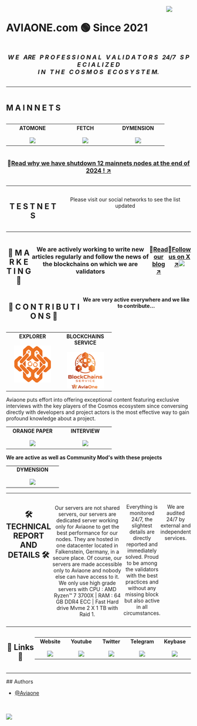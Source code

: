 <div align="center">
  <div style="display: flex; align-items: flex-start;">
<h1>AVIAONE.com 🟢 Since 2021</h1>  
<img src="https://aviaone.com/blog/wp-content/uploads/2022/09/cropped-header-background-black-aviaone.jpg" style="display: inline-block; margin: 0 auto; max-width: 300px">
  </div>
</div>

<div align="center">
  <div style="display: flex; align-items: flex-start;">
  <h3><b><i>W E &nbsp; ARE &nbsp; P R O F E S S I O N A L &nbsp; V A L I D A T O R S &nbsp; 24/7 &nbsp; S P E C I A L I Z E D<br />I N &nbsp; T H E &nbsp; C O S M O S &nbsp; E C O S Y S T E M.</b></i></h3>
  </div>
</div>
<hr>
<div align="center">
  <div style="display: flex; align-items: flex-start;">
  <h2><b>M A I N N E T S</b></h2>
  </div>
</div>

<table width="320px" align="center">
    <tbody>
        <tr valign="top">
		    <td width="130px" align="center">
            <span><strong>ATOMONE</strong></span><br><br />
            <a href="https://restake.app/atomone/atonevaloper1342p4lqh94s8qrk48vz2x6nlh3p2hqx4autnd9" target="_blank" rel="noopener noreferrer">
            <img height="60px" src="https://aviaone.com/blockchains-service/dist/img/logo-atomone.jpg">
            </td>			
            <td width="130px" align="center">
            <span><strong>FETCH</strong></span><br><br />
            <a href="https://aviaone.com/fetch-blockchain-ai" target="_blank" rel="noopener noreferrer">
            <img height="60px" src="https://aviaone.com/assets/img/blockchain/fetch/fetch-logo.jpg">
            </td>
            <td width="130px" align="center">
            <span><strong>DYMENSION</strong></span><br><br />
            <a href="https://restake.app/dymension/dymvaloper1vtf9ytvqg8k7n3hx7rt7fezktg7przxmeduldc" target="_blank" rel="noopener noreferrer">
            <img height="60px" src="https://aviaone.com/blockchains-service/dist/img/logo-dymension.jpg">
            </td>
        </tr>
    </tbody>
</table>
<div align="center">
  <div style="display: flex; align-items: flex-start;">	
	<h3>🔗<a href="https://aviaone.com/blog/2024-has-been-a-challenging-year/">Read why we have shutdown 12 mainnets nodes at the end of 2024 ! ↗️</a></h3>
  </div>
</div>
	  <hr>
<div align="center">
  <div style="display: flex; align-items: flex-start;">
  <h2><b>T E S T N E T S</b></h2>
  <p>Please visit our social networks to see the list updated</p>
  </div>
</div>
<hr>
<div align="center">
  <div style="display: flex; align-items: flex-start;">				
<h2>📣 <b></b>M A R K E T I N G</b> 📣</h2>
<h3>We are actively working to write new articles regularly and follow the news of the blockchains on which we are validators</h3>
<h3>🔗<a href="https://aviaone.com/blog/">Read our blog ↗️</a></h3>
<h3>🔗<a href="https://aviaone.com/blog/">Follow us on X ↗️</a><img height="40px" src="https://upload.wikimedia.org/wikipedia/commons/thumb/6/6f/Logo_of_Twitter.svg/150px-Logo_of_Twitter.svg.png"></h3>
 </div>
</div>
<div align="center">
  <div style="display: flex; align-items: flex-start;">
<h2>🚀 <b>C O N T R I B U T I O N S</b> 🚀</h2>
<p><b>We are very active everywhere and we like to contribute...</b></p>

 </div>
</div>





<table width="320px" align="center">
    <tbody>
        <tr valign="top">
		    <td width="130px" align="center">
            <span><strong>EXPLORER</strong></span><br><br />
            <a href="https://mainnet.explorer.aviaone.com" target="_blank" rel="noopener noreferrer">
            <img height="100px" src="https://github.com/AviaOne/pictures/blob/main/generated-logo-explorer2.png">
            </td>			
		    <td width="130px" align="center">
            <span><strong>BLOCKCHAINS SERVICE</strong></span><br><br />
            <a href="https://aviaone.com/blockchains-service/" target="_blank" rel="noopener noreferrer">
            <img height="100px" src="https://github.com/AviaOne/pictures/blob/main/logo-blockchain-service.png">
            </td>
       </tr>
    </tbody>
</table>


















   
<p>Aviaone puts effort into offering exceptional content featuring exclusive interviews with the key players of the Cosmos ecosystem since conversing directly with developers and project actors is the most effective way to gain profound knowledge about a project.</p>
<table width="320px" align="center">
    <tbody>
        <tr valign="top">
		    <td width="130px" align="center">
            <span><strong>ORANGE PAPER</strong></span><br><br />
            <a href="https://aviaone.com/orange-paper-blockchain" target="_blank" rel="noopener noreferrer">
            <img height="100px" src="https://aviaone.com/assets/img/aviaone/orange-paper/orange-paper-meta-image.jpg">
            </td>			
            <td width="130px" align="center">
            <span><strong>INTERVIEW</strong></span><br><br />
            <a href="https://aviaone.com/interview-cosmos-blockchain-ecosystem" target="_blank" rel="noopener noreferrer">
            <img height="100px" src="https://aviaone.com/assets/img/aviaone/interviews/interviews-meta-image.jpg">
            </td>
       </tr>
    </tbody>
</table>
<p><b>We are active as well as Community Mod's with these projects</b></p>
<table width="320px" align="center">
    <tbody>
        <tr valign="top">			
            <td width="130px" align="center">
            <span><strong>DYMENSION</strong></span><br><br>
            <a href="https://discord.gg/dymension" rel="nofollow">
            <img height="60px" src="https://aviaone.com/assets/img/blockchain/dymension/dymension-logo.jpg" data-canonical-src="https://aviaone.com/assets/img/blockchain/dymension/dymension-logo.jpg" style="max-width: 100%;">
            </a></td>
        </tr>
    </tbody>
</table>
  </div>
</div>
<hr>
<div align="center">
  <div style="display: flex; align-items: flex-start;">
<h2>🛠 <b>TECHNICAL REPORT AND DETAILS</b> 🛠</h2>
<br />
Our servers are not shared servers, our servers are dedicated server working only for Aviaone to get the best performance for our nodes. They are hosted in one datacenter located in Falkenstein, Germany, in a secure place. Of course, our servers are made accessible only to Aviaone and nobody else can have access to it. We only use high grade servers with CPU : AMD Ryzen™ 7 3700X | RAM : 64 GB DDR4 ECC | Fast Hard drive Mvme 2 X 1 TB with Raid 1.

Everything is monitored 24/7, the slightest details are directly reported and immediately solved.
Proud to be among the validators with the best practices and without any missing block but also active in all circumstances.

We are audited 24/7 by external and independent services.
  </div>
</div>
<hr>
<div align="center">
  <div style="display: flex; align-items: flex-start;">
	  <h2>🔗 <b>Links</b> 🔗 </h2>  
<table width="320px" align="center">
    <tbody>
        <tr valign="top">
		    <td width="130px" align="center">
            <span><strong>Website</strong></span><br><br />
            <a href="https://aviaone.com" target="_blank" rel="noopener noreferrer">
            <img height="40px" src="https://aviaone.com/wp-content/uploads/2022/09/logo-Aviaone-orange-noir512.png">
            </td>
			<td width="130px" align="center">
            <span><strong>Youtube</strong></span><br><br />
            <a href="https://www.youtube.com/aviaone" target="_blank" rel="noopener noreferrer">
            <img height="40px" src="https://upload.wikimedia.org/wikipedia/commons/thumb/0/09/YouTube_full-color_icon_%282017%29.svg/159px-YouTube_full-color_icon_%282017%29.svg.png?20211015074811">
            </td>
            <td width="130px" align="center">
            <span><strong>Twitter</strong></span><br><br />
            <a href="https://twitter.com/avia_one" target="_blank" rel="noopener noreferrer">
            <img height="40px" src="https://upload.wikimedia.org/wikipedia/commons/thumb/6/6f/Logo_of_Twitter.svg/150px-Logo_of_Twitter.svg.png">
            </td>
            <td width="130px" align="center">
            <span><strong>Telegram</strong></span><br><br />
            <a href="https://t.me/aviaone" target="_blank" rel="noopener noreferrer">
            <img height="40px" src="https://upload.wikimedia.org/wikipedia/commons/thumb/8/82/Telegram_logo.svg/512px-Telegram_logo.svg.png?20220101141644">
            </td>
			<td width="130px" align="center">
            <span><strong>Keybase</strong></span><br><br />
            <a href="https://keybase.io/aviaone" target="_blank" rel="noopener noreferrer">
            <img height="40px" src="https://upload.wikimedia.org/wikipedia/commons/thumb/b/bb/Keybase_logo_official.svg/640px-Keybase_logo_official.svg.png">
            </td>
        </tr>
    </tbody>
</table>
  </div>
</div>
<hr>
## Authors

- [@Aviaone](https://www.github.com/aviaone)

<br />
<br />
<div align="center">
  <div style="display: flex; align-items: flex-start;">
    <img align="top" src="https://komarev.com/ghpvc/?username=AviaOne&color=blueviolet"/>
  </div>
</div>
